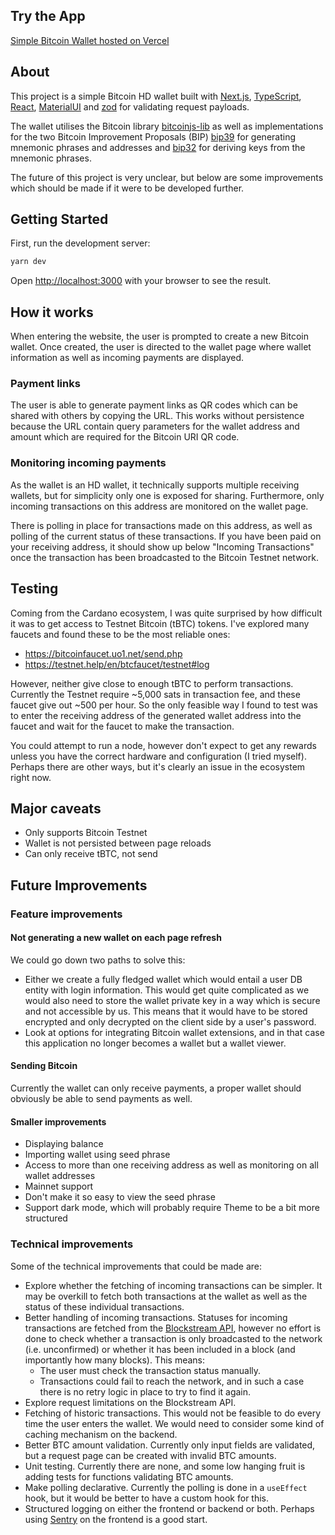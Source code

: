 ## Try the App

[Simple Bitcoin Wallet hosted on Vercel](https://simple-bitcoin-wallet.vercel.app/onboarding)

## About

This project is a simple Bitcoin HD wallet built with [Next.js](https://nextjs.org), [TypeScript](https://www.typescriptlang.org/), [React](https://react.dev/), [MaterialUI](https://mui.com/material-ui/) and [zod](https://zod.dev/) for validating request payloads.

The wallet utilises the Bitcoin library [bitcoinjs-lib](https://github.com/bitcoinjs/bitcoinjs-lib) as well as implementations for the two Bitcoin Improvement Proposals (BIP) [bip39](https://github.com/bitcoinjs/bip39) for generating mnemonic phrases and addresses and [bip32](https://github.com/bitcoinjs/bip32) for deriving keys from the mnemonic phrases.

The future of this project is very unclear, but below are some improvements which should be made if it were to be developed further.

## Getting Started

First, run the development server:

```bash
yarn dev
```

Open [http://localhost:3000](http://localhost:3000) with your browser to see the result.

## How it works

When entering the website, the user is prompted to create a new Bitcoin wallet. Once created, the user is directed to the wallet page where wallet information as well as incoming payments are displayed.

### Payment links

The user is able to generate payment links as QR codes which can be shared with others by copying the URL. This works without persistence because the URL contain query parameters for the wallet address and amount which are required for the Bitcoin URI QR code.

### Monitoring incoming payments

As the wallet is an HD wallet, it technically supports multiple receiving wallets, but for simplicity only one is exposed for sharing. Furthermore, only incoming transactions on this address are monitored on the wallet page.

There is polling in place for transactions made on this address, as well as polling of the current status of these transactions. If you have been paid on your receiving address, it should show up below "Incoming Transactions" once the transaction has been broadcasted to the Bitcoin Testnet network.

## Testing

Coming from the Cardano ecosystem, I was quite surprised by how difficult it was to get access to Testnet Bitcoin (tBTC) tokens. I've explored many faucets and found these to be the most reliable ones:

- https://bitcoinfaucet.uo1.net/send.php
- https://testnet.help/en/btcfaucet/testnet#log

However, neither give close to enough tBTC to perform transactions. Currently the Testnet require ~5,000 sats in transaction fee, and these faucet give out ~500 per hour. So the only feasible way I found to test was to enter the receiving address of the generated wallet address into the faucet and wait for the faucet to make the transaction.

You could attempt to run a node, however don't expect to get any rewards unless you have the correct hardware and configuration (I tried myself). Perhaps there are other ways, but it's clearly an issue in the ecosystem right now.

## Major caveats

- Only supports Bitcoin Testnet
- Wallet is not persisted between page reloads
- Can only receive tBTC, not send

## Future Improvements

### Feature improvements

#### Not generating a new wallet on each page refresh

We could go down two paths to solve this:

- Either we create a fully fledged wallet which would entail a user DB entity with login information. This would get quite complicated as we would also need to store the wallet private key in a way which is secure and not accessible by us. This means that it would have to be stored encrypted and only decrypted on the client side by a user's password.
- Look at options for integrating Bitcoin wallet extensions, and in that case this application no longer becomes a wallet but a wallet viewer.

#### Sending Bitcoin

Currently the wallet can only receive payments, a proper wallet should obviously be able to send payments as well.

#### Smaller improvements

- Displaying balance
- Importing wallet using seed phrase
- Access to more than one receiving address as well as monitoring on all wallet addresses
- Mainnet support
- Don't make it so easy to view the seed phrase
- Support dark mode, which will probably require Theme to be a bit more structured

### Technical improvements

Some of the technical improvements that could be made are:

- Explore whether the fetching of incoming transactions can be simpler. It may be overkill to fetch both transactions at the wallet as well as the status of these individual transactions.
- Better handling of incoming transactions. Statuses for incoming transactions are fetched from the [Blockstream API](https://blockstream.info/), however no effort is done to check whether a transaction is only broadcasted to the network (i.e. unconfirmed) or whether it has been included in a block (and importantly how many blocks). This means:
  - The user must check the transaction status manually.
  - Transactions could fail to reach the network, and in such a case there is no retry logic in place to try to find it again.
- Explore request limitations on the Blockstream API.
- Fetching of historic transactions. This would not be feasible to do every time the user enters the wallet. We would need to consider some kind of caching mechanism on the backend.
- Better BTC amount validation. Currently only input fields are validated, but a request page can be created with invalid BTC amounts.
- Unit testing. Currently there are none, and some low hanging fruit is adding tests for functions validating BTC amounts.
- Make polling declarative. Currently the polling is done in a `useEffect` hook, but it would be better to have a custom hook for this.
- Structured logging on either the frontend or backend or both. Perhaps using [Sentry](https://sentry.io/welcome/) on the frontend is a good start.
